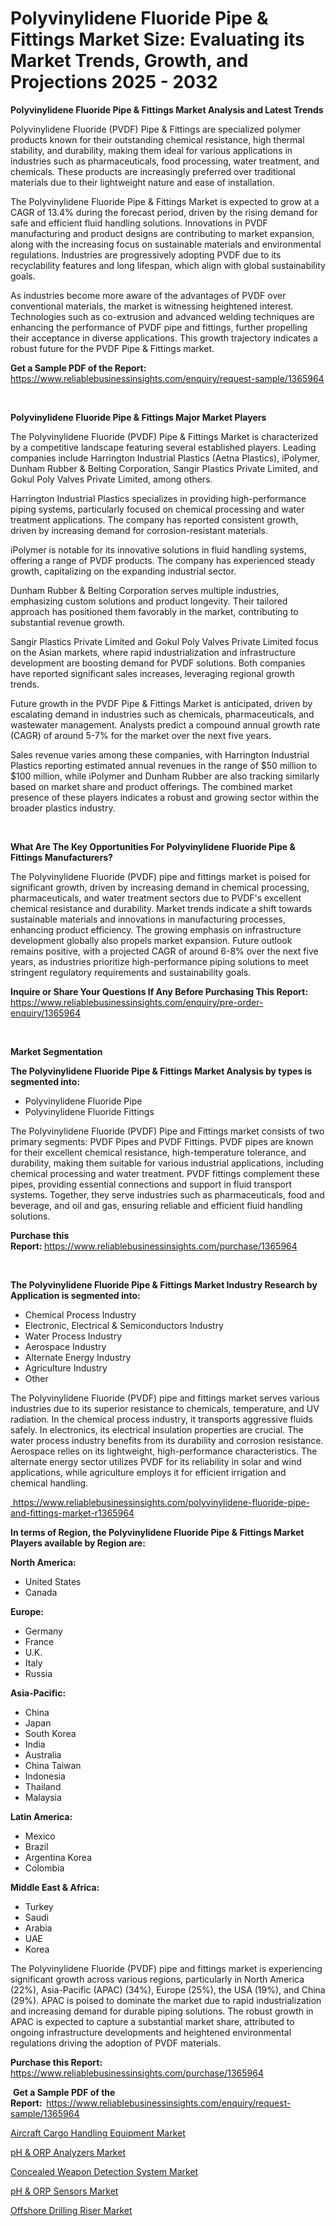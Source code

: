 <p><h1>Polyvinylidene Fluoride Pipe & Fittings Market Size: Evaluating its Market Trends, Growth, and Projections 2025 - 2032</h1></p><p><strong>Polyvinylidene Fluoride Pipe & Fittings Market Analysis and Latest Trends</strong></p>
<p><p>Polyvinylidene Fluoride (PVDF) Pipe & Fittings are specialized polymer products known for their outstanding chemical resistance, high thermal stability, and durability, making them ideal for various applications in industries such as pharmaceuticals, food processing, water treatment, and chemicals. These products are increasingly preferred over traditional materials due to their lightweight nature and ease of installation.</p><p>The Polyvinylidene Fluoride Pipe & Fittings Market is expected to grow at a CAGR of 13.4% during the forecast period, driven by the rising demand for safe and efficient fluid handling solutions. Innovations in PVDF manufacturing and product designs are contributing to market expansion, along with the increasing focus on sustainable materials and environmental regulations. Industries are progressively adopting PVDF due to its recyclability features and long lifespan, which align with global sustainability goals.</p><p>As industries become more aware of the advantages of PVDF over conventional materials, the market is witnessing heightened interest. Technologies such as co-extrusion and advanced welding techniques are enhancing the performance of PVDF pipe and fittings, further propelling their acceptance in diverse applications. This growth trajectory indicates a robust future for the PVDF Pipe & Fittings market.</p></p>
<p><strong>Get a Sample PDF of the Report:&nbsp;</strong> <a href="https://www.reliablebusinessinsights.com/enquiry/request-sample/1365964?utm_campaign=1138&utm_medium=2&utm_source=Github&utm_content=ia&utm_term=22032025&utm_id=polyvinylidene-fluoride-pipe-fittings">https://www.reliablebusinessinsights.com/enquiry/request-sample/1365964</a></p>
<p>&nbsp;</p>
<p><strong>Polyvinylidene Fluoride Pipe & Fittings Major Market Players</strong></p>
<p><p>The Polyvinylidene Fluoride (PVDF) Pipe & Fittings Market is characterized by a competitive landscape featuring several established players. Leading companies include Harrington Industrial Plastics (Aetna Plastics), iPolymer, Dunham Rubber & Belting Corporation, Sangir Plastics Private Limited, and Gokul Poly Valves Private Limited, among others. </p><p>Harrington Industrial Plastics specializes in providing high-performance piping systems, particularly focused on chemical processing and water treatment applications. The company has reported consistent growth, driven by increasing demand for corrosion-resistant materials.</p><p>iPolymer is notable for its innovative solutions in fluid handling systems, offering a range of PVDF products. The company has experienced steady growth, capitalizing on the expanding industrial sector.</p><p>Dunham Rubber & Belting Corporation serves multiple industries, emphasizing custom solutions and product longevity. Their tailored approach has positioned them favorably in the market, contributing to substantial revenue growth.</p><p>Sangir Plastics Private Limited and Gokul Poly Valves Private Limited focus on the Asian markets, where rapid industrialization and infrastructure development are boosting demand for PVDF solutions. Both companies have reported significant sales increases, leveraging regional growth trends.</p><p>Future growth in the PVDF Pipe & Fittings Market is anticipated, driven by escalating demand in industries such as chemicals, pharmaceuticals, and wastewater management. Analysts predict a compound annual growth rate (CAGR) of around 5-7% for the market over the next five years.</p><p>Sales revenue varies among these companies, with Harrington Industrial Plastics reporting estimated annual revenues in the range of $50 million to $100 million, while iPolymer and Dunham Rubber are also tracking similarly based on market share and product offerings. The combined market presence of these players indicates a robust and growing sector within the broader plastics industry.</p></p>
<p>&nbsp;</p>
<p><strong>What Are The Key Opportunities For Polyvinylidene Fluoride Pipe & Fittings Manufacturers?</strong></p>
<p><p>The Polyvinylidene Fluoride (PVDF) pipe and fittings market is poised for significant growth, driven by increasing demand in chemical processing, pharmaceuticals, and water treatment sectors due to PVDF's excellent chemical resistance and durability. Market trends indicate a shift towards sustainable materials and innovations in manufacturing processes, enhancing product efficiency. The growing emphasis on infrastructure development globally also propels market expansion. Future outlook remains positive, with a projected CAGR of around 6-8% over the next five years, as industries prioritize high-performance piping solutions to meet stringent regulatory requirements and sustainability goals.</p></p>
<p><strong>Inquire or Share Your Questions If Any Before Purchasing This Report:</strong> <a href="https://www.reliablebusinessinsights.com/enquiry/pre-order-enquiry/1365964?utm_campaign=1138&utm_medium=2&utm_source=Github&utm_content=ia&utm_term=22032025&utm_id=polyvinylidene-fluoride-pipe-fittings">https://www.reliablebusinessinsights.com/enquiry/pre-order-enquiry/1365964</a></p>
<p>&nbsp;</p>
<p><strong>Market Segmentation</strong></p>
<p><strong>The Polyvinylidene Fluoride Pipe & Fittings Market Analysis by types is segmented into:</strong></p>
<p><ul><li>Polyvinylidene Fluoride Pipe</li><li>Polyvinylidene Fluoride Fittings</li></ul></p>
<p><p>The Polyvinylidene Fluoride (PVDF) Pipe and Fittings market consists of two primary segments: PVDF Pipes and PVDF Fittings. PVDF pipes are known for their excellent chemical resistance, high-temperature tolerance, and durability, making them suitable for various industrial applications, including chemical processing and water treatment. PVDF fittings complement these pipes, providing essential connections and support in fluid transport systems. Together, they serve industries such as pharmaceuticals, food and beverage, and oil and gas, ensuring reliable and efficient fluid handling solutions.</p></p>
<p><strong>Purchase this Report:&nbsp;</strong><a href="https://www.reliablebusinessinsights.com/purchase/1365964?utm_campaign=1138&utm_medium=2&utm_source=Github&utm_content=ia&utm_term=22032025&utm_id=polyvinylidene-fluoride-pipe-fittings">https://www.reliablebusinessinsights.com/purchase/1365964</a></p>
<p>&nbsp;</p>
<p><strong>The Polyvinylidene Fluoride Pipe & Fittings Market Industry Research by Application is segmented into:</strong></p>
<p><ul><li>Chemical Process Industry</li><li>Electronic, Electrical & Semiconductors Industry</li><li>Water Process Industry</li><li>Aerospace Industry</li><li>Alternate Energy Industry</li><li>Agriculture Industry</li><li>Other</li></ul></p>
<p><p>The Polyvinylidene Fluoride (PVDF) pipe and fittings market serves various industries due to its superior resistance to chemicals, temperature, and UV radiation. In the chemical process industry, it transports aggressive fluids safely. In electronics, its electrical insulation properties are crucial. The water process industry benefits from its durability and corrosion resistance. Aerospace relies on its lightweight, high-performance characteristics. The alternate energy sector utilizes PVDF for its reliability in solar and wind applications, while agriculture employs it for efficient irrigation and chemical handling.</p></p>
<p><a href="https://www.reliablebusinessinsights.com/polyvinylidene-fluoride-pipe-and-fittings-market-r1365964?utm_campaign=1138&utm_medium=2&utm_source=Github&utm_content=ia&utm_term=22032025&utm_id=polyvinylidene-fluoride-pipe-fittings">&nbsp;https://www.reliablebusinessinsights.com/polyvinylidene-fluoride-pipe-and-fittings-market-r1365964</a></p>
<p><strong>In terms of Region, the Polyvinylidene Fluoride Pipe & Fittings Market Players available by Region are:</strong></p>
<p>
    <p> <strong> North America: </strong>
        <ul>
            <li>United States</li>
            <li>Canada</li>
        </ul>
        </p> 
    <p> <strong> Europe: </strong>
        <ul>
            <li>Germany</li>
            <li>France</li>
            <li>U.K.</li>
            <li>Italy</li>
            <li>Russia</li>
        </ul>
        </p> 
    <p> <strong> Asia-Pacific: </strong>
        <ul>
            <li>China</li>
            <li>Japan</li>
            <li>South Korea</li>
            <li>India</li>
            <li>Australia</li>
            <li>China Taiwan</li>
            <li>Indonesia</li>
            <li>Thailand</li>
            <li>Malaysia</li>
        </ul>
        </p> 
    <p> <strong> Latin America: </strong>
        <ul>
            <li>Mexico</li>
            <li>Brazil</li>
            <li>Argentina Korea</li>
            <li>Colombia</li>
        </ul>
        </p> 
    <p> <strong> Middle East & Africa: </strong>
        <ul>
            <li>Turkey</li>
            <li>Saudi</li>
            <li>Arabia</li>
            <li>UAE</li>
            <li>Korea</li>
        </ul>
    </p>
    </p>
<p><p>The Polyvinylidene Fluoride (PVDF) pipe and fittings market is experiencing significant growth across various regions, particularly in North America (22%), Asia-Pacific (APAC) (34%), Europe (25%), the USA (19%), and China (29%). APAC is poised to dominate the market due to rapid industrialization and increasing demand for durable piping solutions. The robust growth in APAC is expected to capture a substantial market share, attributed to ongoing infrastructure developments and heightened environmental regulations driving the adoption of PVDF materials.</p></p>
<p><strong>Purchase this Report: </strong><a href="https://www.reliablebusinessinsights.com/purchase/1365964?utm_campaign=1138&utm_medium=2&utm_source=Github&utm_content=ia&utm_term=22032025&utm_id=polyvinylidene-fluoride-pipe-fittings">https://www.reliablebusinessinsights.com/purchase/1365964</a></p>
<p>&nbsp;<strong>Get a Sample PDF of the Report:&nbsp;&nbsp;</strong><a href="https://www.reliablebusinessinsights.com/enquiry/request-sample/1365964?utm_campaign=1138&utm_medium=2&utm_source=Github&utm_content=ia&utm_term=22032025&utm_id=polyvinylidene-fluoride-pipe-fittings">https://www.reliablebusinessinsights.com/enquiry/request-sample/1365964</a></p>
<p><strong></strong></p>
<p><p><a href="https://github.com/totrisammir/Market-Research-Report-List-1/blob/main/aircraft-cargo-handling-equipment-market.md?utm_campaign=1138&utm_medium=2&utm_source=Github&utm_content=ia&utm_term=22032025&utm_id=polyvinylidene-fluoride-pipe-fittings">Aircraft Cargo Handling Equipment Market</a></p><p><a href="https://github.com/guyerkanakwu/Market-Research-Report-List-1/blob/main/ph-orp-analyzers-market.md?utm_campaign=1138&utm_medium=2&utm_source=Github&utm_content=ia&utm_term=22032025&utm_id=polyvinylidene-fluoride-pipe-fittings">pH & ORP Analyzers Market</a></p><p><a href="https://github.com/latilsmickl8/Market-Research-Report-List-1/blob/main/concealed-weapon-detection-system-market.md?utm_campaign=1138&utm_medium=2&utm_source=Github&utm_content=ia&utm_term=22032025&utm_id=polyvinylidene-fluoride-pipe-fittings">Concealed Weapon Detection System Market</a></p><p><a href="https://github.com/tandepinho3p/Market-Research-Report-List-1/blob/main/ph-orp-sensors-market.md?utm_campaign=1138&utm_medium=2&utm_source=Github&utm_content=ia&utm_term=22032025&utm_id=polyvinylidene-fluoride-pipe-fittings">pH & ORP Sensors Market</a></p><p><a href="https://github.com/haklagjbj/Market-Research-Report-List-1/blob/main/offshore-drilling-riser-market.md?utm_campaign=1138&utm_medium=2&utm_source=Github&utm_content=ia&utm_term=22032025&utm_id=polyvinylidene-fluoride-pipe-fittings">Offshore Drilling Riser Market</a></p></p>
